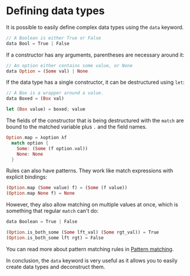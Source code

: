 # Defining data types

It is possible to easily define complex data types using the `data` keyword.

```rs
// A Boolean is either True or False
data Bool = True | False
```

If a constructor has any arguments, parentheses are necessary around it:
```rs
// An option either contains some value, or None
data Option = (Some val) | None
```

If the data type has a single constructor, it can be destructured using `let`:
```rs
// A Box is a wrapper around a value.
data Boxed = (Box val)

let (Box value) = boxed; value
```

The fields of the constructor that is being destructured with the `match` are bound to the matched variable plus `.` and the field names.
```rs
Option.map = λoption λf
  match option {
    Some: (Some (f option.val))
    None: None
  }
```

Rules can also have patterns.
They work like match expressions with explicit bindings:

```rs
(Option.map (Some value) f) = (Some (f value))
(Option.map None f) = None
```

However, they also allow matching on multiple values at once, which is something that regular `match` can't do:

```rs
data Boolean = True | False

(Option.is_both_some (Some lft_val) (Some rgt_val)) = True
(Option.is_both_some lft rgt) = False
```

You can read more about pattern matching rules in [Pattern matching](docs/pattern-matching.md).

In conclusion, the `data` keyword is very useful as it allows you to easily create data types and deconstruct them.